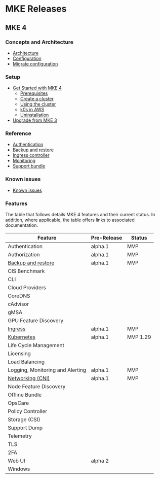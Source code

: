 # MKE Releases

## MKE 4

### Concepts and Architecture

- [Architecture](../docs/concepts/architecture/architecture.md)
- [Configuration](../docs/concepts/architecture/configuration.md)
- [Migrate configuration](../docs/concepts/architecture/migrate-configuration.md)

### Setup

- [Get Started with MKE 4](../docs/setup/getting-started/README.md)
  - [Prerequisites](../docs/setup/getting-started/prerequisites.md)
  - [Create a cluster](../docs/setup/getting-started/create-a-cluster.md)
  - [Using the cluster](../docs/setup/getting-started/using-the-cluster.md)
  - [k0s in AWS](../docs/setup/getting-started/k0s-in-aws/terraform-scenario.md)
  - [Uninstallation](../docs/setup/getting-started/uninstallation.md)
- [Upgrade from MKE 3](../docs/setup/upgrade-from-mke-3/README.md)

### Reference

- [Authentication](../docs/reference/authentication/authentication.md)
- [Backup and restore](../docs/reference/backuprestore/backup-restore.md)
- [Ingress controller](../docs/reference/ingress/ingress-controller.md)
- [Monitoring](../docs/reference/monitoring/monitoring.md)
- [Support bundle](../docs/reference/supportbundle/support-bundle.md)

### Known issues

- [Known issues](known-issues.md)

### Features

The table that follows details MKE 4 features and their current status. In
addition, where applicable, the table offers links to associated documentation.

| Feature                                                          | Pre-Release | Status   | 
|------------------------------------------------------------------|-------|----------|
| Authentication                                                   | alpha.1| MVP      |  
| Authorization                                                    | alpha.1 | MVP      |   
| [Backup and restore](../docs/reference/backuprestore/backup-restore.md)    | alpha.1 | MVP      |
| CIS Benchmark                                                    |   |          |
| CLI                                                              |   |          |
| Cloud Providers                                                  |   |          |
| CoreDNS                                                          |   |          |
| cAdvisor                                                         |   |          |
| gMSA                                                             |   |          |
| GPU Feature Discovery                                            |   |          |
| [Ingress](../docs/reference/ingress/ingress-controller.md)                   | alpha.1| MVP      |   |
| [Kubernetes](../docs/concepts/architecture/README.md#Components) | alpha.1 | MVP 1.29 |  |
| Life Cycle Management                                            |   |          |
| Licensing                                                        |   |          |
| Load Balancing                                                   |   |          |
| Logging, Monitoring and Alerting                                 | alpha.1 | MVP      |  
| [Networking (CNI)](../docs/concepts/architecture/README.md#CNI)  |  alpha.1 | MVP      |  
| Node Feature Discovery                                           |   |          |
| Offline Bundle                                                   |   |          |
| OpsCare                                                          |   |          |
| Policy Controller                                                |   |          |
| Storage (CSI)                                                    |   |          |
| Support Dump                                                     |   |          |
| Telemetry                                                        |   |          |
| TLS                                                              |   |          |
| 2FA                                                              |   |          |
| Web UI                                                           | alpha 2  |          |
| Windows                                                          |   |          |
